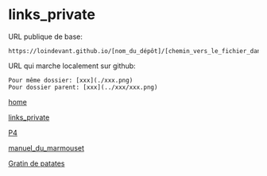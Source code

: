 # links_private

URL publique de base:

```
https://loindevant.github.io/[nom_du_dépôt]/[chemin_vers_le_fichier_dans_le_dépôt]
```

URL qui marche localement sur github:

```
Pour même dossier: [xxx](./xxx.png)
Pour dossier parent: [xxx](../xxx/xxx.png)
```

[home](https://loindevant.github.io/)

[links_private](https://loindevant.github.io/links_private)

[P4](https://loindevant.github.io/p4/)

[manuel_du_marmouset](https://loindevant.github.io/manuel_du_marmouset)

[Gratin de patates](https://loindevant.github.io/links_private/gratin_patates.pdf)

